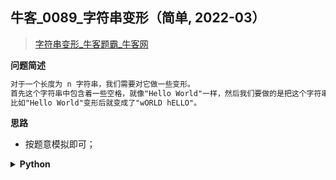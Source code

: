 ## 牛客_0089_字符串变形（简单, 2022-03）
<!--info
tags: [模拟]
source: 牛客
level: 简单
number: 0089
name: 字符串变形
companies: []
-->

> [字符串变形_牛客题霸_牛客网](https://www.nowcoder.com/practice/c3120c1c1bc44ad986259c0cf0f0b80e)

<summary><b>问题简述</b></summary>

```txt
对于一个长度为 n 字符串，我们需要对它做一些变形。
首先这个字符串中包含着一些空格，就像"Hello World"一样，然后我们要做的是把这个字符串中由空格隔开的单词反序，同时反转每个字符的大小写。
比如"Hello World"变形后就变成了"wORLD hELLO"。
```

<!-- 
<details><summary><b>详细描述</b></summary>

```txt
```

</details>
-->


<!-- <div align="center"><img src="../../../_assets/xxx.png" height="300" /></div> -->

<summary><b>思路</b></summary>

- 按题意模拟即可；

<details><summary><b>Python</b></summary>

```python
class Solution:
    def trans(self , s: str, n: int) -> str:
        
        ss = s.split(' ')[::-1]
        for i in range(len(ss)):
            ss[i] = ''.join([c.upper() if c.islower() else c.lower() for c in ss[i]])
        
        return ' '.join(ss)
```

</details>

